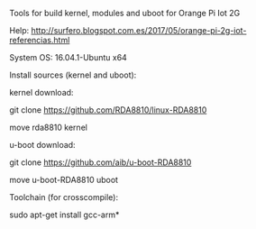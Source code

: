 

Tools for build kernel, modules and uboot for Orange Pi Iot 2G


Help: http://surfero.blogspot.com.es/2017/05/orange-pi-2g-iot-referencias.html

System OS: 16.04.1-Ubuntu x64

Install sources (kernel and uboot):

kernel download:

 git clone https://github.com/RDA8810/linux-RDA8810

 move rda8810 kernel



u-boot download:

 git clone https://github.com/aib/u-boot-RDA8810

 move u-boot-RDA8810 uboot



Toolchain (for crosscompile):

sudo apt-get install gcc-arm*

